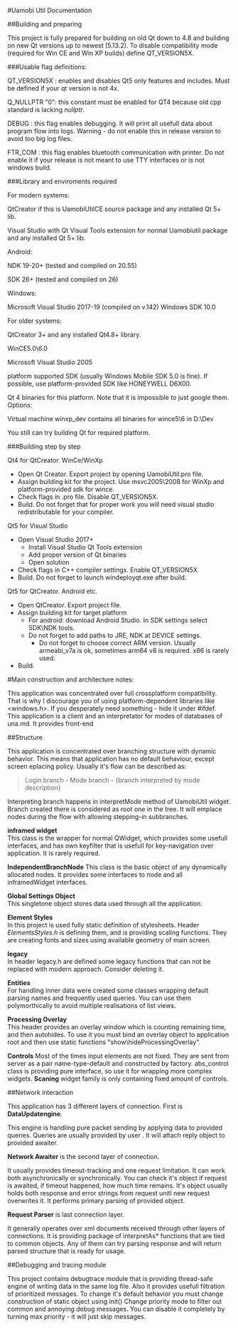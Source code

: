 #Uamobi Util Documentation##Building and preparingThis project is fully prepared for building on old Qt down to 4.8 and building on new Qt versions up to newest (5.13.2).  To disable compatibility mode (required for Win CE and Win XP builds) define QT_VERSION5X.###Usable flag definitions:QT\_VERSION5X : enables and disables Qt5 only features and includes. Must be defined if your qt version is not 4x.Q\_NULLPTR	"0": this constant must be enabled for QT4 because old cpp standard is lacking _nullptr_.DEBUG	    : this flag enables debugging. It will print all usefull data about program flow into logs. Warning - do not enable this in release version to avoid too big log files.FTR_COM     : this flag enables bluetooth communication with printer. Do not enable it if your release is not meant to use TTY interfaces or is not windows build.###Library and enviroments requiredFor modern systems:QtCreator if this is UamobiUtilCE source package and any installed Qt 5+ lib.Visual Studio with Qt Visual Tools extension for normal Uamobiutil package and any installed Qt 5+ lib.Android:NDK 19-20+ (tested and compiled on 20.55)SDK 26+ (tested and compiled on 26)Windows:Microsoft Visual Studio 2017-19 (compiled on v.142)Windows SDK 10.0 For older systems:QtCreator 3+ and any installed Qt4.8+ library.WinCE5.0\6.0Microsoft Visual Studio 2005platform supported SDK (usually Windows Mobile SDK 5.0 is fine). If possible, use platform-provided SDK like HONEYWELL D6X00. Qt 4 binaries for this platform. Note that it is impossible to just google them. Options:Virtual machine winxp_dev contains all binaries for wince5\6 in D:\DevYou still can try building Qt for required platform. ###Building step by step Qt4 for QtCreator. WinCe/WinXp* Open Qt Creator. Export project by opening UamobiUtil.pro file.* Assign building kit for the project. Use msvc2005\2008 for WinXp and platform-provided sdk for wince.* Check flags in .pro file. Disable QT_VERSION5X.* Build. Do not forget that for proper work you will need visual studio redistributable for your compiler. Qt5 for Visual Studio* Open Visual Studio 2017+    * Install Visual Studio Qt Tools extension    * Add proper version of Qt binaries    * Open solution* Check flags in C++ compiler settings. Enable QT_VERSION5X* Build. Do not forget to launch windeployqt.exe after build. Qt5 for QtCreator. Android etc.* Open QtCreator. Export project file.* Assign building kit for target platform    * For android: download Android Studio. In SDK settings select SDK\NDK tools.	* Do not forget to add paths to JRE, NDK at DEVICE settings.    	* Do not forget to choose correct ARM version. Usually armeabi_v7a is ok, sometimes arm64 v8 is required. x86 is rarely used.* Build.#Main construction and architecture notes:This application was concentrated over full crossplatform compatibility. That is why I discourage you of using platform-dependent libraries like <windows.h>. If you desperately need something - hide it under #ifdef.  This application is a client and an interpretator for modes of databases of una.md. It provides front-end##StructureThis application is concentrated over branching structure with dynamic behavior. This means that application has no default behaviour, except screen eplacing policy. Usually it's flow can be described as:  >Login branch - Mode branch - {branch interpreted by mode description}   Interpreting branch happens in interpretMode method of UamobiUtil widget. Branch created there is considered as root one in the tree. It will emplace nodes during the flow with allowing stepping-in subbranches.__inframed widget__  This class is the wrapper for normal QWidget, which provides some usefull interfaces, and has own keyfilter that is usefull for key-navigation over application. It is rarely required.__IndependentBranchNode__This class is the basic object of any dynamically allocated nodes. It provides some interfaces to node and all inframedWidget interfaces.__Global Settings Object__  This singletone object stores data used through all the application.__Element Styles__  In this project is used fully static definition of stylesheets. Header _ElementsStyles.h_ is defining them, and is providing scaling functions. They are creating fonts and sizes using available geometry of main screen.  __legacy__  In header legacy.h are defined some legacy functions that can not be replaced with modern approach. Consider deleting it.__Entities__  For handling inner data were created some classes wrapping default parsing names and frequently used queries. You can use them polymorthically to avoid multiple realisations of list views.__Processing Overlay__  This header provides an overlay window which is counting remaining time, and then autohides. To use it you must bind an overlay object to application root and then use static functions "show\hideProcessingOverlay".__Controls__Most of the times input elements are not fixed. They are sent from server as a pair name-type-default and constructed by factory. abs_control class is providing pure interface, so use it for wrapping more complex widgets. __Scaning__ widget family is only containing fixed amount of controls. ##Network interactionThis application has 3 different layers of connection. First is __DataUpdatengine__.This engine is handling pure packet sending by applying data to provided queries. Queries are usually provided by user . It will attach reply object to provided awaiter. __Network Awaiter__ is the second layer of connection. It usually provides timeout-tracking and one request limitation. It can work both asynchronically or synchronically. You can check it's object if request is awaited, if timeout happened, how much time remains. It's object usually holds both response and error strings from request unitl new request overwrites it. It performs primary parsing of provided object.__Request Parser__ is last connection layer.It generally operates over xml documents received through other layers of connections. It is providing package of interpretAs* functions that are tied to common objects. Any of them can try parsing response and will return parsed structure that is ready for usage.##Debugging and tracing moduleThis project contains debugtrace module that is providing thread-safe engine of writing data in the same log file. Also it provides usefull filtration of prioritized messages. To change it's default behavior you must change construction of static object using init()  Change priority mode to filter out common and annoying debug messages. You can disable it completely by turning max priority - it will just skip messages.